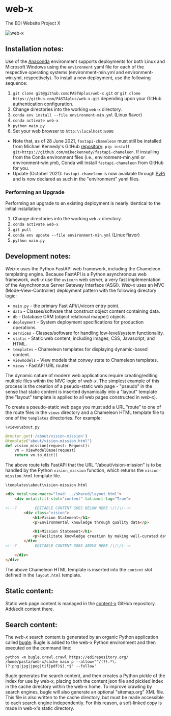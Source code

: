# web-x
The EDI Website Project X

![web-x](https://github.com/PASTAplus/web-x/actions/workflows/python-website.yml/badge.svg)

## Installation notes:

Use of the [Anaconda](https://www.anaconda.com/) environment supports
deployments for both Linux and Microsoft Windows using the `environment` yaml
file for each of the respective operating systems (environment-min.yml and 
environment-win.yml, respectively). To install a new deployment, use the
following sequence:

1. `git clone git@github.com:PASTAplus/web-x.git` or
   `git clone https://github.com/PASTAplus/web-x.git` depending upon your GitHub
   authentication configuration.
1. Change directories into the working `web-x` directory.
1. `conda env install --file environment-min.yml` (Linux flavor)
1. `conda activate web-x`
1. `python main.py`
1. Set your web browser to `http:\\localhost:8000`

 - Note that, as of 28 June 2021, `fastapi-chameleon` must still be installed
   from Michael Kennedy's GitHub [repository](https://github.com/mikeckennedy/fastapi-chameleon):
   `pip install git+https://github.com/mikeckennedy/fastapi-chameleon`. If
   installing from the Conda environment files (i.e., environment-min.yml or
   environment-win.yml), Conda will install `fastapi-chameleon` from GitHub for
   you.
 - Update (October 2021): `fastapi-chameleon` is now available through [PyPi](https://pypi.org/project/fastapi-chameleon/)
   and is now declared as such in the "environment" yaml files.

### Performing an Upgrade

Performing an upgrade to an existing deployment is nearly identical to the
initial installation:

1. Change directories into the working `web-x` directory.
1. `conda activate web-x`
1. `git pull`
1. `conda env update --file environment-min.yml` (Linux flavor)
1. `python main.py`

## Development notes:

*Web-x* uses the Python FastAPI web framework, including the Chameleon
templating engine. Because FastAPI is a Python asynchronous web framework,
*web-x* use the `uvicorn` web server, a very fast implementation of the
Asynchronous Server Gateway Interface (ASGI). *Web-x* uses an MVC
(Mode-View-Controller) deployment pattern with the following directory logic:

- `main.py` - the primary Fast API/Uvicorn entry point.
- `data` - Classes/software that construct object content containing data.
- `db` - Database ORM (object relational mapper) objects.
- `deployment` - System deployment specifications for production operations.
- `services` - Classes/software for handling low-level/system functionality. 
- `static` - Static web content, including images, CSS, Javascript, and HTML. 
- `templates` - Chameleon templates for displaying dynamic-based content.
- `viewmodels` - View models that convey state to Chameleon templates.
- `views` - FastAPI URL router.

The dynamic nature of modern web applications require creating/editing
multiple files within the MVC logic of *web-x*. The simplest example of this
process is the creation of a pseudo-static web page - "pseudo" in the sense
that static content is inserted dynamically into a "layout" template (the
"layout" template is applied to all web pages constructed in *web-x*).

To create a pseudo-static web page you must add a URL "route" to one of the 
route files in the `views` directory and a Chameleon HTML template file to one
of the `templates` directories. For example:

`\views\about.py`
```Python
@router.get('/about/vision-mission')
@template("about/vision-mission.html")
def vision_mission(request: Request):
    vm = ViewModelBase(request)
    return vm.to_dict()
```
The above route tells FastAPI that the URL "/about/vision-mission" is to be
handled by the Python `vision_mission` function, which returns the 
`vision-mission.html` template file.

`\templates\about\vision-mission.html`
```HTML
<div metal:use-macro="load: ../shared/layout.html">
    <div metal:fill-slot="content" tal:omit-tag="True">

<!--?        EDITABLE CONTENT GOES BELOW HERE \/\/\/-->
        <div class="vision">
            <h1>Vision Statement</h1>
            <p>Environmental knowledge through quality data</p>

            <h1>Mission Statement</h1>
            <p>Facilitate knowledge creation by making well-curated data and metadata discoverable, accessible, and reusable</p>
        </div>
<!--?        EDITABLE CONTENT GOES ABOVE HERE /\/\/\-->

    </div>
</div>
```

The above Chameleon HTML template is inserted into the `content` slot defined in
the `layout.html` template.

## Static content:
Static web page content is managed in the [content-x](https://github.com/PASTAplus/content-x) GitHub repository. Add/edit content there.

## Search content:
The *web-x* search content is generated by an organic Python application called 
[bugle](https://github.com/PASTAplus/bugle). Bugle is added to the web-x Python
environment and then executed on the command line:

```
python -m bugle.crawl.crawl https://edirepository.org/ /home/pasta/web-x/cache main p --allow="^/(?!.*\.(?:png|jpg|jpeg|tif|pdf)$).*$" --follow'
```

Bugle generates the search content, and then creates a Python pickle of the 
index for use by web-x, placing both the content json file and pickled index 
in the cache directory within the web-x home. To improve crawling by search 
engines, bugle will also generate an optional "sitemap.org" XML file. This 
file is also written to the cache directory, but must be made accessible to 
each search engine independently. For this reason, a soft-linked copy is 
made in web-x's static directory.
